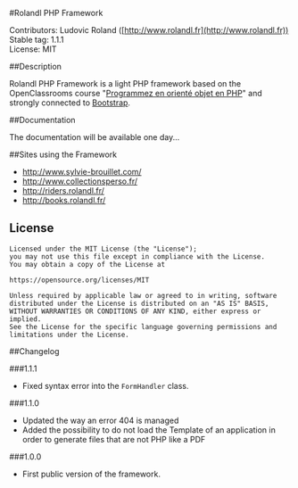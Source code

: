 #Rolandl PHP Framework

Contributors: Ludovic Roland ([http://www.rolandl.fr](http://www.rolandl.fr))<br/>
Stable tag: 1.1.1<br/>
License: MIT<br/>

##Description

Rolandl PHP Framework is a light PHP framework based on the OpenClassrooms course "[Programmez en orienté objet en PHP](http://openclassrooms.com/courses/programmez-en-oriente-objet-en-php)" and strongly connected to [Bootstrap](http://getbootstrap.com/).

##Documentation

The documentation will be available one day...

##Sites using the Framework

* http://www.sylvie-brouillet.com/
* http://www.collectionsperso.fr/
* http://riders.rolandl.fr/
* http://books.rolandl.fr/

## License

```
Licensed under the MIT License (the "License");
you may not use this file except in compliance with the License.
You may obtain a copy of the License at

https://opensource.org/licenses/MIT

Unless required by applicable law or agreed to in writing, software
distributed under the License is distributed on an "AS IS" BASIS,
WITHOUT WARRANTIES OR CONDITIONS OF ANY KIND, either express or implied.
See the License for the specific language governing permissions and
limitations under the License.
```

##Changelog

###1.1.1

* Fixed syntax error into the `FormHandler` class.

###1.1.0

* Updated the way an error 404 is managed
* Added the possibility to do not load the Template of an application in order to generate files that are not PHP like a PDF

###1.0.0

* First public version of the framework.
